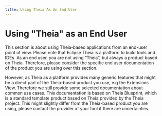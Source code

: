 ```yaml
---
title: Using Theia As An End User
---
```


# Using "Theia" as an End User

This section is about using Theia-based applications from an end-user point of view. Please note that Eclipse Theia is a platform to build tools and IDEs. As an end user, you are not using “Theia”, but always a product based on Theia. Therefore, please consider the specific end user documentation of the product you are using over this section.

However, as Theia as a platform provides many generic features that might be a direct part of the Theia-based product you use, e.g the Extensions View. Therefore we still provide some selected documentation about common use cases. This documentation is based on Theia Blueprint, which is a standard template product based on Theia provided by the Theia project. This might slightly differ from the Theia-based product you are using, please contact the provider of your tool if there are uncertainties.
